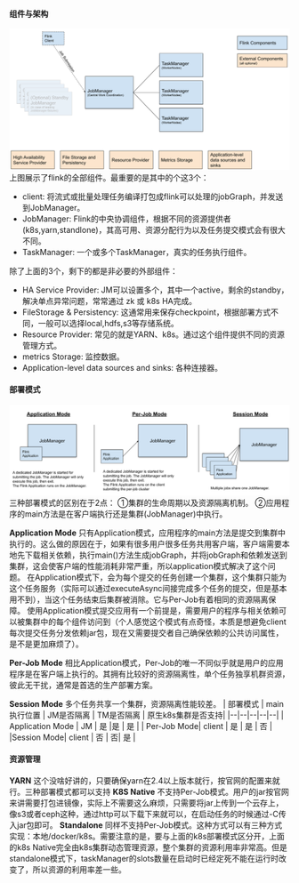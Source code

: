 #### 组件与架构
![images](https://github.com/LadyTao/study-notes/blob/main/bigData/Flink/picture/flink_deployment_overview.svg)
上图展示了flink的全部组件。最重要的是其中的个这3个：
* client: 将流式或批量处理任务编译打包成flink可以处理的jobGraph，并发送到JobManager。
* JobManager: Flink的中央协调组件，根据不同的资源提供者(k8s,yarn,standlone)，其高可用、资源分配行为以及任务提交模式会有很大不同。
* TaskManager: 一个或多个TaskManager，真实的任务执行组件。

除了上面的3个，剩下的都是非必要的外部组件：
* HA Service Provider: JM可以设置多个，其中一个active，剩余的standby，解决单点异常问题，常常通过 zk 或 k8s HA完成。
* FileStorage & Persistency: 这通常用来保存checkpoint，根据部署方式不同，一般可以选择local,hdfs,s3等存储系统。
* Resource Provider: 常见的就是YARN、k8s。通过这个组件提供不同的资源管理方式。
* metrics Storage: 监控数据。
* Application-level data sources and sinks: 各种连接器。


#### 部署模式
![images](https://github.com/LadyTao/study-notes/blob/main/bigData/Flink/picture/deployment_modes.svg)
三种部署模式的区别在于2点：
①集群的生命周期以及资源隔离机制。
②应用程序的main方法是在客户端执行还是集群(JobManager)中执行。

**Application Mode**
只有Application模式，应用程序的main方法是提交到集群中执行的。这么做的原因在于，如果有很多用户很多任务共用客户端，客户端需要本地先下载相关依赖，执行main()方法生成jobGraph，并将jobGraph和依赖发送到集群，这会使客户端的性能消耗非常严重，所以application模式解决了这个问题。
在Application模式下，会为每个提交的任务创建一个集群，这个集群只能为这个任务服务（实际可以通过executeAsync间接完成多个任务的提交，但是基本用不到），当这个任务结束后集群被消除。它与Per-Job有着相同的资源隔离保障。
使用Application模式提交应用有一个前提是，需要用户的程序与相关依赖可以被集群中的每个组件访问到（个人感觉这个模式有点奇怪，本质是想避免client每次提交任务分发依赖jar包，现在又需要提交者自己确保依赖的公共访问属性，是不是更加麻烦了）。

**Per-Job Mode**
相比Application模式，Per-Job的唯一不同似乎就是用户的应用程序是在客户端上执行的。其拥有比较好的资源隔离性，单个任务独享机群资源，彼此无干扰，通常是首选的生产部署方案。

**Session Mode**
多个任务共享一个集群，资源隔离性能较差。
| 部署模式 | main执行位置 | JM是否隔离 | TM是否隔离 | 原生k8s集群是否支持| 
|--|--|--|--|--|
| Application Mode | JM | 是 |是 | 是 |
| Per-Job Mode| client | 是 | 是 | 否 |
|Session Mode| client | 否 | 否| 是 |

#### 资源管理
**YARN**
这个没啥好讲的，只要确保yarn在2.4以上版本就行，按官网的配置来就行。三种部署模式都可以支持
**K8S Native**
不支持Per-Job模式。用户的jar按官网来讲需要打包进镜像，实际上不需要这么麻烦，只需要将jar上传到一个云存上，像s3或者ceph这种，通过http可以下载下来就可以，在启动任务的时候通过-C传入jar包即可。
**Standalone**
同样不支持Per-Job模式。这种方式可以有三种方式实现：本地/docker/k8s。需要注意的是，要与上面的k8s部署模式区分开，上面的k8s Native完全由k8s集群动态管理资源，整个集群的资源利用率非常高。但是standalone模式下，taskManager的slots数量在启动时已经定死不能在运行时改变了，所以资源的利用率差一些。


